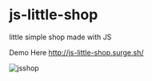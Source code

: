 # js-little-shop
little simple shop made with JS

Demo Here http://js-little-shop.surge.sh/

![jsshop](https://user-images.githubusercontent.com/47251170/75122883-b9b60700-5678-11ea-8aa5-f3c5700c8608.png)

